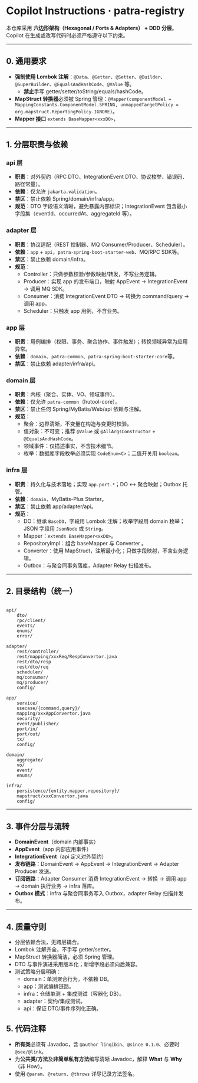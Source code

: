 # Copilot Instructions · patra-registry

本仓库采用 **六边形架构（Hexagonal / Ports & Adapters） + DDD 分层**。  
Copilot 在生成或改写代码时必须严格遵守以下约束。

---

## 0. 通用要求

- **强制使用 Lombok 注解**：`@Data`、`@Getter`、`@Setter`、`@Builder`、`@SuperBuilder`、`@EqualsAndHashCode`、`@Value` 等。
    - **禁止**手写 getter/setter/toString/equals/hashCode。
- **MapStruct 转换器**必须被 Spring 管理：`@Mapper(componentModel = MappingConstants.ComponentModel.SPRING,
        unmappedTargetPolicy = org.mapstruct.ReportingPolicy.IGNORE)`。
- **Mapper 接口** `extends BaseMapper<xxxDO>`，
---

## 1. 分层职责与依赖

### api 层

- **职责**：对外契约（RPC DTO、IntegrationEvent DTO、协议枚举、错误码、路径常量）。
- **依赖**：仅允许 `jakarta.validation`。
- **禁区**：禁止依赖 Spring/domain/infra/app。
- **规范**：DTO 字段语义清晰，避免暴露内部标识；IntegrationEvent 包含最小字段集（eventId、occurredAt、aggregateId 等）。

### adapter 层

- **职责**：协议适配（REST 控制器、MQ Consumer/Producer、Scheduler）。
- **依赖**：`app` + `api`，`patra-spring-boot-starter-web`、MQ/RPC SDK等。
- **禁区**：禁止依赖 domain/infra。
- **规范**：
    - Controller：只做参数校验/参数映射/转发，不写业务逻辑。
    - Producer：实现 app 的发布端口，映射 AppEvent → IntegrationEvent → 调用 MQ SDK。
    - Consumer：消费 IntegrationEvent DTO → 转换为 command/query → 调用 app。
    - Scheduler：只触发 app 用例，不含业务。

### app 层

- **职责**：用例编排（权限、事务、聚合协作、事件触发）；转换领域异常为应用异常。
- **依赖**：`domain`、`patra-common`、`patra-spring-boot-starter-core`等。
- **禁区**：禁止依赖 adapter/infra/api。

### domain 层

- **职责**：内核（聚合、实体、VO、领域事件）。
- **依赖**：仅允许 `patra-common`（hutool-core）。
- **禁区**：禁止任何 Spring/MyBatis/Web/api 依赖与注解。
- **规范**：
    - 聚合：边界清晰，不变量在构造与变更时校验。
    - 值对象：不可变；推荐 `@Value` 或 `@AllArgsConstructor` + `@EqualsAndHashCode`。
    - 领域事件：仅描述事实，不含技术细节。
    - 枚举：数据库字段枚举必须实现 `CodeEnum<C>`；二值开关用 `boolean`。

### infra 层

- **职责**：持久化与技术落地；实现 `app.port.*`；DO ↔ 聚合映射；Outbox 托管。
- **依赖**：`domain`、MyBatis-Plus Starter。
- **禁区**：禁止依赖 app/adapter/api。
- **规范**：
    - DO：继承 `BaseDO`，字段用 Lombok 注解；枚举字段用 domain 枚举；JSON 字段用 `JsonNode` 或 `String`。
    - Mapper：`extends BaseMapper<xxDO>`。
    - RepositoryImpl：组合 baseMapper 与 Converter 。
    - Converter：使用 MapStruct，注解最小化；只做字段映射，不含业务逻辑。
    - Outbox：与聚合同事务落库，Adapter Relay 扫描发布。

---

## 2. 目录结构（统一）

```

api/
    dto/
    rpc/client/
    events/
    enums/
    error/

adapter/
    rest/controller/
    rest/mapping/xxxReq/RespConvertor.java
    rest/dto/resp
    rest/dto/req
    scheduler/
    mq/consumer/
    mq/producer/
    config/

app/
    service/
    usecase/{command,query}/
    mapping/xxxAppConvertor.java
    security/
    event/publisher/
    port/in/
    port/out/
    tx/
    config/

domain/
    aggregate/
    vo/
    event/
    enums/

infra/
    persistence/{entity,mapper,repository}/
    mapstruct/xxxConvertor.java
    config/
```

---

## 3. 事件分层与流转

- **DomainEvent**（domain 内部事实）
- **AppEvent**（app 内部应用事件）
- **IntegrationEvent**（api 定义对外契约）
- **发布链路**：DomainEvent → AppEvent → IntegrationEvent → Adapter Producer 发送。
- **订阅链路**：Adapter Consumer 消费 IntegrationEvent → 转换 → 调用 app → domain 执行业务 → infra 落库。
- **Outbox 模式**：infra 与聚合同事务写入 Outbox，adapter Relay 扫描并发布。

---

## 4. 质量守则

- 分层依赖合法，无跨层耦合。
- Lombok 注解齐全，不手写 getter/setter。
- MapStruct 转换器简洁，必须 Spring 管理。
- DTO 与事件演进采用版本化；新增字段必须向后兼容。
- 测试策略分层明确：
    - domain：单测聚合行为，不依赖 DB。
    - app：测试编排链路。
    - infra：仓储单测 + 集成测试（容器化 DB）。
    - adapter：契约/集成测试。
    - api：保证 DTO/事件序列化正确。  

## 5. 代码注释
- **所有类**必须有 Javadoc，含 `@author linqibin`、`@since 0.1.0`、必要时 `@see/@link`。
- 为**公共类/方法**及**非简单私有方法**编写清晰 Javadoc，解释 **What** 与 **Why**（非 How）。
- 使用 `@param`、`@return`、`@throws` 详尽记录方法签名。
